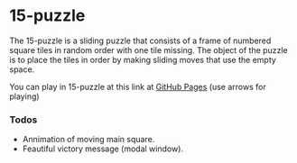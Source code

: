 # 15-puzzle

The 15-puzzle is a sliding puzzle that consists of a frame of numbered square tiles in random order with one tile missing. The object of the puzzle is to place the tiles in order by making sliding moves that use the empty space.

You can play in 15-puzzle at this link at [GitHub Pages][github-pages] (use arrows for playing)

### Todos

<!-- *   Button "#shufle" can generate unsolvable position of squares. -->
*   Annimation of moving main square.
*   Feautiful victory message (modal window).

   [github-pages]: <(https://88maxwell.github.io/15-Puzzle/)>

